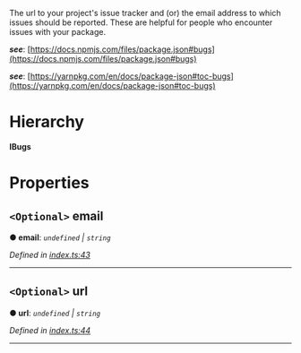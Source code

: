 

The url to your project's issue tracker and (or) the email address to which issues should be reported. These are helpful for people who encounter issues with your package.

*__see__*: [https://docs.npmjs.com/files/package.json#bugs](https://docs.npmjs.com/files/package.json#bugs)

*__see__*: [https://yarnpkg.com/en/docs/package-json#toc-bugs](https://yarnpkg.com/en/docs/package-json#toc-bugs)

# Hierarchy

**IBugs**

# Properties

<a id="email"></a>

## `<Optional>` email

**● email**: *`undefined` \| `string`*

*Defined in [index.ts:43](https://github.com/ajaxlab/package-json-type/blob/f776783/src/index.ts#L43)*

___
<a id="url"></a>

## `<Optional>` url

**● url**: *`undefined` \| `string`*

*Defined in [index.ts:44](https://github.com/ajaxlab/package-json-type/blob/f776783/src/index.ts#L44)*

___


